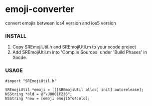 emoji-converter
===============

convert emojis between ios4 version and ios5 version

### INSTALL
1. Copy SREmojiUtil.h and SREmojiUtil.m to your xcode project
2. Add SREmojiUtil.m into 'Compile Sources' under 'Build Phases' in Xocde.

### USAGE
    #import "SREmojiUtil.h"

    SREmojiUtil *emoji = [[[SREmojiUtil alloc] init] autorelease];
    NSString *old = @"\U0001F236";
    NSString *new = [emoji emoji5To4:old];
